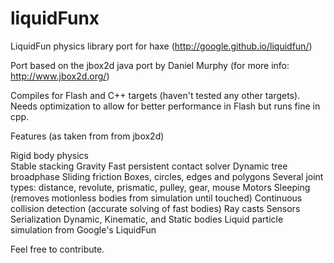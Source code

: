 # liquidFunx
LiquidFun physics library port for haxe
(http://google.github.io/liquidfun/)

Port based on the jbox2d java port by Daniel Murphy (for more info: http://www.jbox2d.org/)

Compiles for Flash and C++ targets (haven't tested any other targets).
Needs optimization to allow for better performance in Flash but runs fine in cpp.

Features (as taken from from jbox2d)

Rigid body physics<br>
Stable stacking
Gravity
Fast persistent contact solver
Dynamic tree broadphase
Sliding friction
Boxes, circles, edges and polygons
Several joint types: distance, revolute, prismatic, pulley, gear, mouse
Motors
Sleeping (removes motionless bodies from simulation until touched)
Continuous collision detection (accurate solving of fast bodies)
Ray casts
Sensors
Serialization
Dynamic, Kinematic, and Static bodies
Liquid particle simulation from Google's LiquidFun 

Feel free to contribute.
